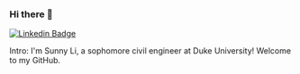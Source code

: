 ### Hi there 👋

[![Linkedin Badge](https://img.shields.io/badge/-sunnyxli-blue?style=flat&logo=Linkedin&logoColor=white&link=https://www.linkedin.com/in/sunnyxli/)](https://www.linkedin.com/in/sunnyxli/)

Intro: I'm Sunny Li, a sophomore civil engineer at Duke University! Welcome to my GitHub.
<!--
**taiyangie/taiyangie** is a ✨ _special_ ✨ repository because its `README.md` (this file) appears on your GitHub profile.

Here are some ideas to get you started:

- 🔭 I’m currently working on ...
- 🌱 I’m currently learning ...
- 👯 I’m looking to collaborate on ...
- 🤔 I’m looking for help with ...
- 💬 Ask me about ...
- 📫 How to reach me: ...
- 😄 Pronouns: ...
- ⚡ Fun fact: ...
-->
